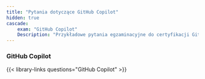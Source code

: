 ```yaml
---
title: "Pytania dotyczące GitHub Copilot"
hidden: true
cascade:
    exam: "GitHub Copilot"
    Description: "Przykładowe pytania egzaminacyjne do certyfikacji GitHub Copilot."
---
```


### GitHub Copilot

{{< library-links questions="GitHub Copilot" >}}

